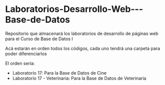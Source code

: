 # Laboratorios-Desarrollo-Web---Base-de-Datos
Repositorio que almacenará los laboratorios de desarrollo de páginas web para el Curso de Base de Datos I

Acá estarán en orden todos los códigos, cada uno tendrá una carpeta para poder diferenciarlos

El orden sería:

- Laboratorio 17: Para la Base de Datos de Cine
- Laboratorio 17 - Veterinaria: Para la Base de Datos de Veterinaria
